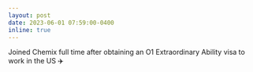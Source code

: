 ```yaml
---
layout: post
date: 2023-06-01 07:59:00-0400
inline: true
---
```


Joined Chemix full time after obtaining an O1 Extraordinary Ability visa to work in the US :airplane:
